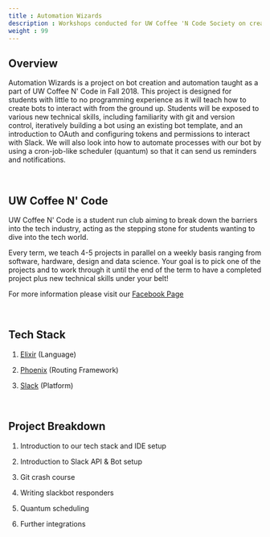 ```yaml
---
title : Automation Wizards
description : Workshops conducted for UW Coffee 'N Code Society on creating bots and automating them to perform tasks.
weight : 99
---
```


## Overview

Automation Wizards is a project on bot creation and automation taught as a part of UW Coffee N' Code in Fall 2018. This project is designed for students with little to no programming experience as it will teach how to create bots to interact with from the ground up. Students will be exposed to various new technical skills, including familiarity with git and version control, iteratively building a bot using an existing bot template, and an introduction to OAuth and configuring tokens and permissions to interact with Slack. We will also look into how to automate processes with our bot by using a cron-job-like scheduler (quantum) so that it can send us reminders and notifications.

<br/>

## UW Coffee N' Code

UW Coffee N' Code is a student run club aiming to break down the barriers into the tech industry, acting as the stepping stone for students wanting to dive into the tech world.

Every term, we teach 4-5 projects in parallel on a weekly basis ranging from software, hardware, design and data science. Your goal is to pick one of the projects and to work through it until the end of the term to have a completed project plus new technical skills under your belt!

For more information please visit our [Facebook Page](https://www.facebook.com/UWCoffeeNCode/)

<br/>

## Tech Stack

1. [Elixir](https://elixir-lang.org/) (Language)

2. [Phoenix](https://phoenixframework.org/) (Routing Framework)

3. [Slack](https://slack.com/intl/en-ca/) (Platform)

<br/>

## Project Breakdown

1. Introduction to our tech stack and IDE setup

2. Introduction to Slack API & Bot setup

3. Git crash course

4. Writing slackbot responders

5. Quantum scheduling

6. Further integrations


